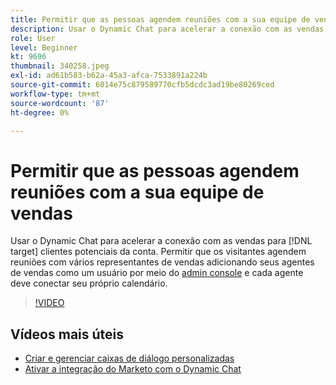 ```yaml
---
title: Permitir que as pessoas agendem reuniões com a sua equipe de vendas
description: Usar o Dynamic Chat para acelerar a conexão com as vendas para [!DNL target] clientes potenciais da conta.
role: User
level: Beginner
kt: 9696
thumbnail: 340258.jpeg
exl-id: ad61b583-b62a-45a3-afca-7533891a224b
source-git-commit: 6014e75c879589770cfb5dcdc3ad19be80269ced
workflow-type: tm+mt
source-wordcount: '87'
ht-degree: 0%

---
```


# Permitir que as pessoas agendem reuniões com a sua equipe de vendas

Usar o Dynamic Chat para acelerar a conexão com as vendas para [!DNL target] clientes potenciais da conta. Permitir que os visitantes agendem reuniões com vários representantes de vendas adicionando seus agentes de vendas como um usuário por meio do [admin console](https://adminconsole.adobe.com/) e cada agente deve conectar seu próprio calendário.

>[!VIDEO](https://video.tv.adobe.com/v/340258/?quality=12&learn=on)

## Vídeos mais úteis

* [Criar e gerenciar caixas de diálogo personalizadas](dialogue-management.md)
* [Ativar a integração do Marketo com o Dynamic Chat](marketo-integration.md)
